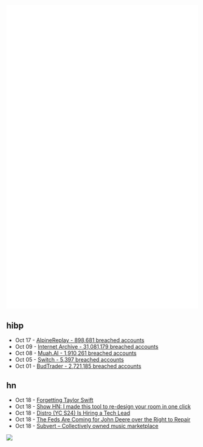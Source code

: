 ![Metrics](https://raw.githubusercontent.com/phixion/phixion/master/metrics.svg)

## hibp

<!--
for https://github.com/phixion/phixion/blob/main/.github/workflows/feeds.yml
-->
<!--START_SECTION:haveibeenpwnd-->
- Oct 17 - [AlpineReplay - 898,681 breached accounts](https://haveibeenpwned.com/PwnedWebsites#AlpineReplay)
- Oct 09 - [Internet Archive - 31,081,179 breached accounts](https://haveibeenpwned.com/PwnedWebsites#InternetArchive)
- Oct 08 - [Muah.AI - 1,910,261 breached accounts](https://haveibeenpwned.com/PwnedWebsites#Muah)
- Oct 05 - [Switch - 5,397 breached accounts](https://haveibeenpwned.com/PwnedWebsites#Switch)
- Oct 01 - [BudTrader - 2,721,185 breached accounts](https://haveibeenpwned.com/PwnedWebsites#BudTrader)
<!--END_SECTION:haveibeenpwnd-->

## hn

<!--
for https://github.com/phixion/phixion/blob/main/.github/workflows/feeds.yml
-->
<!--START_SECTION:hn-->
- Oct 18 - [Forgetting Taylor Swift](https://thelampmagazine.com/issues/issue-25/forgetting-taylor-swift)
- Oct 18 - [Show HN: I made this tool to re-design your room in one click](https://home-imagine.com)
- Oct 18 - [Distro (YC S24) Is Hiring a Tech Lead](https://www.ycombinator.com/companies/distro/jobs/XGMjSPe-tech-lead)
- Oct 18 - [The Feds Are Coming for John Deere over the Right to Repair](https://gizmodo.com/the-feds-are-coming-for-john-deere-over-the-right-to-repair-2000513521)
- Oct 18 - [Subvert – Collectively owned music marketplace](https://subvert.fm/)
<!--END_SECTION:hn-->

<!--
for https://yhype.me
-->
![](https://hit.yhype.me/github/profile?user_id=13013670)
